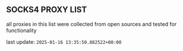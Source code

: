 ## SOCKS4 PROXY LIST

all proxies in this list were collected from open sources and tested for functionality

last update: `2025-01-16 13:35:50.882522+00:00`